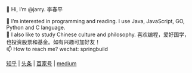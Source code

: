 👋 Hi, I’m @jarry. 李春平

👀 I’m interested in programming and reading. I use Java, JavaScript, GO, Python and C language.<br>
🌱 I also like to study Chinese culture and philosophy. 喜欢编程，爱好国学，也投资股票和基金。如有兴趣可加好友！<br>
📫 How to reach me? wechat: springbuild  

[知乎](https://www.zhihu.com/people/lightsunshine)
| [头条](https://www.toutiao.com/c/user/token/CidAdOIf7QRkrVDWC1OJKMg4h9FJEdxHqEyfSHLAfodQxyvj4CnBUGoaSQo8AAAAAAAAAAAAAE9RU3bBjYXAJzVKEdI35yCBTrfPf_gwrcNv9y3Wo2WiovoUMDHH8PbrADrZnzmzJwzdEODP-A0Yw8WD6gQiAQMRx_p3/?source=list&log_from=a627754418bdb8_1754363921659) | [百家号](https://author.baidu.com/home?from=bjh_article&app_id=1709383317371268) | [medium](https://medium.com/@microwind)

<!---
jarry/jarry is a ✨ special ✨ repository because its `README.md` (this file) appears on your GitHub profile.
You can click the Preview link to take a look at your changes.
--->
